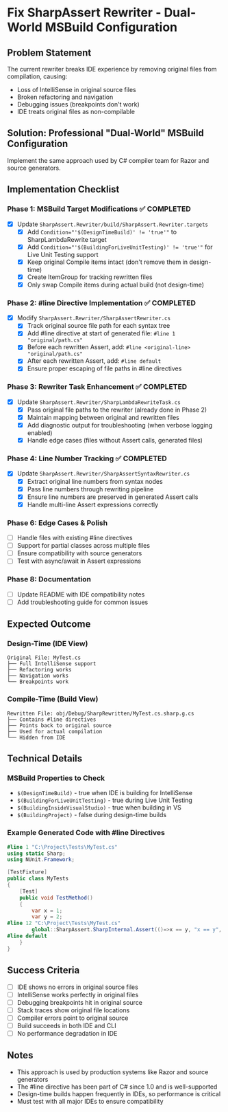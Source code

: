 # Fix SharpAssert Rewriter - Dual-World MSBuild Configuration

## Problem Statement
The current rewriter breaks IDE experience by removing original files from compilation, causing:
- Loss of IntelliSense in original source files
- Broken refactoring and navigation
- Debugging issues (breakpoints don't work)
- IDE treats original files as non-compilable

## Solution: Professional "Dual-World" MSBuild Configuration
Implement the same approach used by C# compiler team for Razor and source generators.

## Implementation Checklist

### Phase 1: MSBuild Target Modifications ✅ COMPLETED
- [x] Update `SharpAssert.Rewriter/build/SharpAssert.Rewriter.targets`
  - [x] Add `Condition="'$(DesignTimeBuild)' != 'true'"` to SharpLambdaRewrite target
  - [x] Add `Condition="'$(BuildingForLiveUnitTesting)' != 'true'"` for Live Unit Testing support  
  - [x] Keep original Compile items intact (don't remove them in design-time)
  - [x] Create ItemGroup for tracking rewritten files
  - [x] Only swap Compile items during actual build (not design-time)

### Phase 2: #line Directive Implementation ✅ COMPLETED
- [x] Modify `SharpAssert.Rewriter/SharpAssertRewriter.cs`
  - [x] Track original source file path for each syntax tree
  - [x] Add #line directive at start of generated file: `#line 1 "original/path.cs"`
  - [x] Before each rewritten Assert, add: `#line <original-line> "original/path.cs"`
  - [x] After each rewritten Assert, add: `#line default`
  - [x] Ensure proper escaping of file paths in #line directives

### Phase 3: Rewriter Task Enhancement ✅ COMPLETED
- [x] Update `SharpAssert.Rewriter/SharpLambdaRewriteTask.cs`
  - [x] Pass original file paths to the rewriter (already done in Phase 2)
  - [x] Maintain mapping between original and rewritten files
  - [x] Add diagnostic output for troubleshooting (when verbose logging enabled)
  - [x] Handle edge cases (files without Assert calls, generated files)

### Phase 4: Line Number Tracking ✅ COMPLETED
- [x] Update `SharpAssert.Rewriter/SharpAssertSyntaxRewriter.cs`
  - [x] Extract original line numbers from syntax nodes
  - [x] Pass line numbers through rewriting pipeline
  - [x] Ensure line numbers are preserved in generated Assert calls
  - [x] Handle multi-line Assert expressions correctly

### Phase 6: Edge Cases & Polish
- [ ] Handle files with existing #line directives
- [ ] Support for partial classes across multiple files
- [ ] Ensure compatibility with source generators
- [ ] Test with async/await in Assert expressions

### Phase 8: Documentation
- [ ] Update README with IDE compatibility notes
- [ ] Add troubleshooting guide for common issues

## Expected Outcome

### Design-Time (IDE View)
```
Original File: MyTest.cs
├── Full IntelliSense support
├── Refactoring works
├── Navigation works
└── Breakpoints work
```

### Compile-Time (Build View)
```
Rewritten File: obj/Debug/SharpRewritten/MyTest.cs.sharp.g.cs
├── Contains #line directives
├── Points back to original source
├── Used for actual compilation
└── Hidden from IDE
```

## Technical Details

### MSBuild Properties to Check
- `$(DesignTimeBuild)` - true when IDE is building for IntelliSense
- `$(BuildingForLiveUnitTesting)` - true during Live Unit Testing
- `$(BuildingInsideVisualStudio)` - true when building in VS
- `$(BuildingProject)` - false during design-time builds

### Example Generated Code with #line Directives
```csharp
#line 1 "C:\Project\Tests\MyTest.cs"
using static Sharp;
using NUnit.Framework;

[TestFixture]
public class MyTests
{
    [Test]
    public void TestMethod()
    {
        var x = 1;
        var y = 2;
#line 12 "C:\Project\Tests\MyTest.cs"
        global::SharpAssert.SharpInternal.Assert(()=>x == y, "x == y", @"C:\Project\Tests\MyTest.cs", 12);
#line default
    }
}
```

## Success Criteria
- [ ] IDE shows no errors in original source files
- [ ] IntelliSense works perfectly in original files
- [ ] Debugging breakpoints hit in original source
- [ ] Stack traces show original file locations
- [ ] Compiler errors point to original source
- [ ] Build succeeds in both IDE and CLI
- [ ] No performance degradation in IDE

## Notes
- This approach is used by production systems like Razor and source generators
- The #line directive has been part of C# since 1.0 and is well-supported
- Design-time builds happen frequently in IDEs, so performance is critical
- Must test with all major IDEs to ensure compatibility